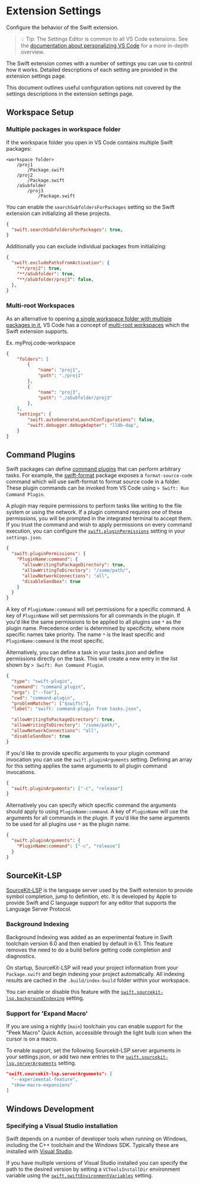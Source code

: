 # Extension Settings

Configure the behavior of the Swift extension.

> 💡 Tip: The Settings Editor is common to all VS Code extensions. See the [documentation about personalizing VS Code](https://code.visualstudio.com/docs/getstarted/personalize-vscode) for a more in-depth overview.

The Swift extension comes with a number of settings you can use to control how it works. Detailed descriptions of each setting are provided in the extension settings page.

This document outlines useful configuration options not covered by the settings descriptions in the extension settings page.

## Workspace Setup

### Multiple packages in workspace folder

If the workspace folder you open in VS Code contains multiple Swift packages:
```
<workspace folder>
    /proj1
        /Package.swift
    /proj2
        /Package.swift
    /aSubfolder
        /proj3
            /Package.swift
```

You can enable the `searchSubfoldersForPackages` setting so the Swift extension can initializing all these projects.
```json
{
  "swift.searchSubfoldersForPackages": true,
}
```

Additionally you can exclude individual packages from initializing:
```json
{
  "swift.excludePathsFromActivation": {
    "**/proj2": true,
    "**/aSubfolder": true,
    "**/aSubfolder/proj3": false,
  },
}
```

### Multi-root Workspaces

As an alternative to opening [a single workspace folder with multiple packages in it](#multiple-packages-in-workspace-folder), VS Code has a concept of [multi-root workspaces](https://code.visualstudio.com/docs/editing/workspaces/multi-root-workspaces) which the Swift extension supports.

Ex. myProj.code-workspace
```json
{
	"folders": [
		{
			"name": "proj1",
			"path": "./proj1"
		},
		{
			"name": "proj3",
			"path": "./aSubfolder/proj3"
		},
	],
	"settings": {
		"swift.autoGenerateLaunchConfigurations": false,
		"swift.debugger.debugAdapter": "lldb-dap",
    }
}
```

## Command Plugins

Swift packages can define [command plugins](https://github.com/swiftlang/swift-package-manager/blob/main/Documentation/Plugins.md) that can perform arbitrary tasks. For example, the [swift-format](https://github.com/swiftlang/swift-format) package exposes a `format-source-code` command which will use swift-format to format source code in a folder. These plugin commands can be invoked from VS Code using `> Swift: Run Command Plugin`.

A plugin may require permissions to perform tasks like writing to the file system or using the network. If a plugin command requires one of these permissions, you will be prompted in the integrated terminal to accept them. If you trust the command and wish to apply permissions on every command execution, you can configure the [`swift.pluginPermissions`](vscode://settings/swift.pluginPermissions) setting in your `settings.json`.

```json
{
  "swift.pluginPermissions": {
    "PluginName:command": {
      "allowWritingToPackageDirectory": true,
      "allowWritingToDirectory": "/some/path/",
      "allowNetworkConnections": "all",
      "disableSandbox": true
    }
  }
}
```

A key of `PluginName:command` will set permissions for a specific command. A key of `PluginName` will set permissions for all commands in the plugin. If you'd like the same permissions to be applied to all plugins use `*` as the plugin name. Precedence order is determined by specificity, where more specific names take priority. The name `*` is the least specific and `PluginName:command` is the most specific.

Alternatively, you can define a task in your tasks.json and define permissions directly on the task. This will create a new entry in the list shown by `> Swift: Run Command Plugin`.

```json
{
  "type": "swift-plugin",
  "command": "command_plugin",
  "args": ["--foo"],
  "cwd": "command-plugin",
  "problemMatcher": ["$swiftc"],
  "label": "swift: command-plugin from tasks.json",

  "allowWritingToPackageDirectory": true,
  "allowWritingToDirectory": "/some/path/",
  "allowNetworkConnections": "all",
  "disableSandbox": true
}
```

If you'd like to provide specific arguments to your plugin command invocation you can  use the `swift.pluginArguments` setting. Defining an array for this setting applies the same arguments to all plugin command invocations.

```json
{
  "swift.pluginArguments": ["-c", "release"]
}
```

Alternatively you can specify which specific command the arguments should apply to using `PluginName:command`. A key of `PluginName` will use the arguments for all commands in the plugin. If you'd like the same arguments to be used for all plugins use `*` as the plugin name.

```json
{
  "swift.pluginArguments": {
    "PluginName:command": ["-c", "release"]
  }
}
```

## SourceKit-LSP

[SourceKit-LSP](https://github.com/apple/sourcekit-lsp) is the language server used by the Swift extension to provide symbol completion, jump to definition, etc. It is developed by Apple to provide Swift and C language support for any editor that supports the Language Server Protocol.

### Background Indexing

Background Indexing was added as an experimental feature in Swift toolchain version 6.0 and then enabled by default in 6.1. This feature removes the need to do a build before getting code completion and diagnostics.

On startup, SourceKit-LSP will read your project information from your `Package.swift` and begin indexing your project automatically. All indexing results are cached in the `.build/index-build` folder within your workspace.

You can enable or disable this feature with the [`swift.sourcekit-lsp.backgroundIndexing`](vscode://settings/swift.sourcekit-lsp.backgroundIndexing) setting.

### Support for 'Expand Macro'

If you are using a nightly (`main`) toolchain you can enable support for the "Peek Macro" Quick Action, accessible through the light bulb icon when the cursor is on a macro.

To enable support, set the following Sourcekit-LSP server arguments in your settings.json, or add two new entries to the [`swift.sourcekit-lsp.serverArguments`](vscode://settings/swift.sourcekit-lsp.serverArguments) setting.

```json
"swift.sourcekit-lsp.serverArguments": [
  "--experimental-feature",
  "show-macro-expansions"
]
```

## Windows Development

### Specifying a Visual Studio installation

Swift depends on a number of developer tools when running on Windows, including the C++ toolchain and the Windows SDK. Typically these are installed with [Visual Studio](https://visualstudio.microsoft.com/).

If you have multiple versions of Visual Studio installed you can specify the path to the desired version by setting a `VCToolsInstallDir` environment variable using the [`swift.swiftEnvironmentVariables`](vscode://settings/swift.swiftEnvironmentVariables) setting.
